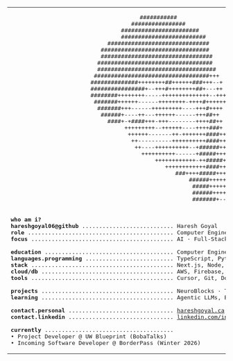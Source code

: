 <table align="center">
  <tr>
    <td align="center">

<pre>
                       ###########                              
                    ################                           
                 #######################                       
                 #########################                     
             ##############################                    
           ################################                    
           #################################                   
          ##################################                   
          ###################################                  
         ##################################+++                 
        ##############++++++++##++++++###+++--+                
        ################+--+++#++++++++##+---++                
        ########++++++++-----++++++++++++++--+++               
         #######++++++------++++++++-++++#++++++               
          #######+++------+++++++++----+++#++++                
           ######+----++---++++++------+++##++                 
             ####+-+####+++-+++--------++++##++                
                  +++++++++--++++++----++++###+                
                   ++++++-------++-+++++++####++               
                    ++----------++++++++++####+++              
                     ++----++++++++++--+######++++----         
                       ++++++++++------+#####+++++++---        
                         ++++++++++++-++#####++++++++--...-
                            ++++++++++++####++++++++-......
                               ###++++#####++++++++-.......
                                   ######+++++++---........
                                    #####++++++---.........
                                    ######++++--...........
                                    #######+--.............
</pre>

  </td>
  </tr>
  <tr>
    <td>

<pre>
<b>who am i?</b>
<b>hareshgoyal06@github</b> ........................... Haresh Goyal
<b>role</b> ........................................... Computer Engineering @ UW
<b>focus</b> .......................................... AI · Full-Stack · Neurotech

<b>education</b> ...................................... Computer Engineering @ University of Waterloo
<b>languages.programming</b> .......................... TypeScript, Python, C++
<b>stack</b> .......................................... Next.js, Node, React Native, Vite
<b>cloud/db</b> ....................................... AWS, Firebase, MongoDB
<b>tools</b> .......................................... Cursor, Git, Docker, Figma

<b>projects</b> ....................................... NeuroBlocks · Tunnel · ChunkyMonkey
<b>learning</b> ....................................... Agentic LLMs, Blockchain, Systems Design

<b>contact.personal</b> ............................... <a href="https://hareshgoyal.ca">hareshgoyal.ca</a>
<b>contact.linkedin</b> ............................... <a href="https://linkedin.com/in/hareshgoyal">linkedin.com/in/hareshgoyal</a>

<b>currently</b> ......................................
• Project Developer @ UW Blueprint (BobaTalks)
• Incoming Software Developer @ BorderPass (Winter 2026)
</pre>

  </td>
  </tr>
</table>
